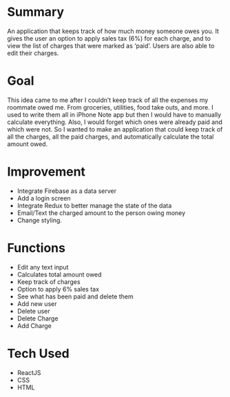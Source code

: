 # Summary
An application that keeps track of how much money someone owes you. It gives the user an option to apply sales tax (6%) for each charge, and to view the list of charges that were marked as ‘paid’. Users are also able to edit their charges.

# Goal
This idea came to me after I couldn’t keep track of all the expenses my roommate owed me. From groceries, utilities, food take outs, and more. I used to write them all in iPhone Note app but then I would have to manually calculate everything. Also, I would forget which ones were already paid and which were not. So I wanted to make an application that could keep track of all the charges, all the paid charges, and automatically calculate the total amount owed.

# Improvement
- Integrate Firebase as a data server
- Add a login screen
- Integrate Redux to better manage the state of the data
- Email/Text the charged amount to the person owing money
- Change styling.

# Functions
- Edit any text input
- Calculates total amount owed
- Keep track of charges
- Option to apply 6% sales tax
- See what has been paid and delete them
- Add new user
- Delete user
- Delete Charge
- Add Charge

# Tech Used
- ReactJS
- CSS
- HTML